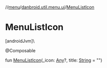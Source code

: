 //[menu](../../index.md)/[danbroid.util.menu.ui](index.md)/[MenuListIcon](-menu-list-icon.md)

# MenuListIcon

[androidJvm]\

@Composable

fun [MenuListIcon](-menu-list-icon.md)(_icon: [Any](https://kotlinlang.org/api/latest/jvm/stdlib/kotlin/-any/index.html)?, title: [String](https://kotlinlang.org/api/latest/jvm/stdlib/kotlin/-string/index.html) = "")
